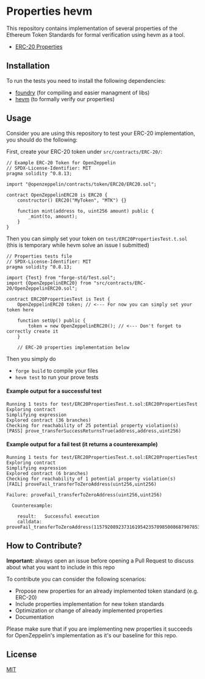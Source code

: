 # Properties hevm

This repository contains implementation of several properties of the Ethereum Token Standards for formal verification using hevm as a tool.
- [ERC-20 Properties](https://github.com/0xRalts/properties-hevm/blob/main/test/README.md)

## Installation

To run the tests you need to install the following dependencies:

- [foundry](https://github.com/foundry-rs/foundry#installation) (for compiling and easier managment of libs)
- [hevm](https://github.com/ethereum/hevm?tab=readme-ov-file#installation) (to formally verify our properties)

## Usage

Consider you are using this repository to test your ERC-20 implementation, you should do the following:

First, create your ERC-20 token under `src/contracts/ERC-20/`:
```Solidity
// Example ERC-20 Token for OpenZeppelin
// SPDX-License-Identifier: MIT 
pragma solidity ^0.8.13;

import "@openzeppelin/contracts/token/ERC20/ERC20.sol";

contract OpenZeppelinERC20 is ERC20 {
    constructor() ERC20("MyToken", "MTK") {}

    function mint(address to, uint256 amount) public {
        _mint(to, amount);
    }
}
```
Then you can simply set your token on `test/ERC20PropertiesTest.t.sol` (this is temporary while hevm solve an issue I submitted)

```Solidity
// Properties tests file
// SPDX-License-Identifier: MIT 
pragma solidity ^0.8.13;

import {Test} from "forge-std/Test.sol";
import {OpenZeppelinERC20} from "src/contracts/ERC-20/OpenZeppelinERC20.sol";

contract ERC20PropertiesTest is Test {
    OpenZeppelinERC20 token; // <--- For now you can simply set your token here

    function setUp() public {
        token = new OpenZeppelinERC20(); // <--- Don't forget to correctly create it
    }

    // ERC-20 properties implementation below
```
Then you simply do
- `forge build` to compile your files
- `hevm test` to run your prove tests

#### Example output for a successful test
```
Running 1 tests for test/ERC20PropertiesTest.t.sol:ERC20PropertiesTest
Exploring contract
Simplifying expression
Explored contract (36 branches)
Checking for reachability of 25 potential property violation(s)
[PASS] prove_transferSuccessReturnsTrue(address,address,uint256)
```

#### Example output for a fail test (it returns a counterexample)
```
Running 1 tests for test/ERC20PropertiesTest.t.sol:ERC20PropertiesTest
Exploring contract
Simplifying expression
Explored contract (6 branches)
Checking for reachability of 1 potential property violation(s)
[FAIL] proveFail_transferToZeroAddress(uint256,uint256)

Failure: proveFail_transferToZeroAddress(uint256,uint256)

  Counterexample:
  
    result:   Successful execution
    calldata: proveFail_transferToZeroAddress(115792089237316195423570985008687907853269984665640564037096400766478308081662,1048576)
```

## How to Contribute?
**Important:** always open an issue before opening a Pull Request to discuss about what you want to include in this repo

To contribute you can consider the following scenarios:
- Propose new properties for an already implemented token standard (e.g. ERC-20)
- Include properties implementation for new  token standards
- Optimization or change of already implemented properties
- Documentation

Please make sure that if you are implementing new properties it succeeds for OpenZeppelin's implementation as it's our baseline for this repo.

## License

[MIT](https://github.com/0xRalts/properties-hevm/blob/main/LICENSE)
